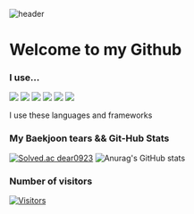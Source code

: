 ![header](https://capsule-render.vercel.app/api?type=Rounded&color=gradient&customColorList=0,2,4,5,30&text=Hi%20I%20am%20Dongchan&fontAlign=50&fontSize=50&animation=fadeIn)
# Welcome to my Github
### I use...

<img src="https://img.shields.io/badge/JAVA-lightgrey?style=plastic&logo=java&logoColor=white"> <img  src="https://img.shields.io/badge/C-lightgrey?style=plastic&logo=C&logoColor=white"/> <img  src="https://img.shields.io/badge/Python-lightgrey?style=plastic&logo=Python&logoColor=white"/> <img  src="https://img.shields.io/badge/JavaScript-lightgrey?style=plastic&logo=JavaScript&logoColor=white"/> <img  src="https://img.shields.io/badge/SpringBoot-lightgrey?style=plastic&logo=SpringBoot&logoColor=white"/> <img  src="https://img.shields.io/badge/React-lightgrey?style=plastic&logo=React&logoColor=white"/>

I use these languages and frameworks




### My Baekjoon tears && Git-Hub Stats

[![Solved.ac
dear0923](http://mazassumnida.wtf/api/v2/generate_badge?boj=dear0923)](https://solved.ac/dear0923)
![Anurag's GitHub stats](https://github-readme-stats.vercel.app/api?username=kkokkiyo&show_icons=true&theme=transparent)


### Number of visitors

[![Visitors](https://hits.seeyoufarm.com/api/count/incr/badge.svg?url=https%3A%2F%2Fgithub.com%2Fkkokkiyo&count_bg=%2379C83D&title_bg=%23555555&icon=&icon_color=lightgrey&title=Visitors&edge_flat=false)](https://hits.seeyoufarm.com)


<!--
**kkokkiyo/kkokkiyo** is a ✨ _special_ ✨ repository because its `README.md` (this file) appears on your GitHub profile.

Here are some ideas to get you started:

- 🔭 I’m currently working on ...
- 🌱 I’m currently learning ...
- 👯 I’m looking to collaborate on ...
- 🤔 I’m looking for help with ...
- 💬 Ask me about ...
- 📫 How to reach me: ...
- 😄 Pronouns: ...
- ⚡ Fun fact: ...
-->
